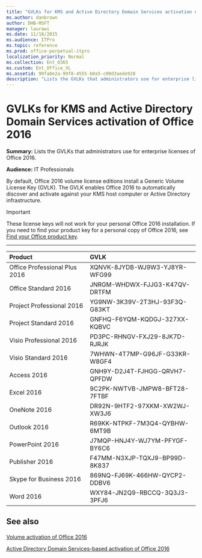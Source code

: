 ```yaml
---
title: "GVLKs for KMS and Active Directory Domain Services activation of Office 2016"
ms.author: danbrown
author: DHB-MSFT
manager: laurawi
ms.date: 11/18/2015
ms.audience: ITPro
ms.topic: reference
ms.prod: office-perpetual-itpro
localization_priority: Normal
ms.collection: Ent_O365
ms.custom: Ent_Office_VL
ms.assetid: 99fa0e2a-99f8-4555-b0a5-c09d3aede928
description: "Lists the GVLKs that administrators use for enterprise licenses of Office 2016."
---
```


# GVLKs for KMS and Active Directory Domain Services activation of Office 2016

 **Summary:** Lists the GVLKs that administrators use for enterprise licenses of Office 2016. 
  
 **Audience:** IT Professionals 
  
By default, Office 2016 volume license editions install a Generic Volume License Key (GVLK). The GVLK enables Office 2016 to automatically discover and activate against your KMS host computer or Active Directory infrastructure.
  
> [!IMPORTANT]
> These license keys will not work for your personal Office 2016 installation. If you need to find your product key for a personal copy of Office 2016, see [Find your Office product key](https://support.office.com/article/Find-your-Office-product-key-12a5763a-d45c-4685-8c95-a44500213759). 
  
****

|**Product**|**GVLK**|
|:-----|:-----|
|Office Professional Plus 2016  <br/> |XQNVK-8JYDB-WJ9W3-YJ8YR-WFG99  <br/> |
|Office Standard 2016  <br/> |JNRGM-WHDWX-FJJG3-K47QV-DRTFM  <br/> |
|Project Professional 2016  <br/> |YG9NW-3K39V-2T3HJ-93F3Q-G83KT  <br/> |
|Project Standard 2016  <br/> |GNFHQ-F6YQM-KQDGJ-327XX-KQBVC  <br/> |
|Visio Professional 2016  <br/> |PD3PC-RHNGV-FXJ29-8JK7D-RJRJK  <br/> |
|Visio Standard 2016  <br/> |7WHWN-4T7MP-G96JF-G33KR-W8GF4  <br/> |
|Access 2016  <br/> |GNH9Y-D2J4T-FJHGG-QRVH7-QPFDW  <br/> |
|Excel 2016  <br/> |9C2PK-NWTVB-JMPW8-BFT28-7FTBF  <br/> |
|OneNote 2016  <br/> |DR92N-9HTF2-97XKM-XW2WJ-XW3J6  <br/> |
|Outlook 2016  <br/> |R69KK-NTPKF-7M3Q4-QYBHW-6MT9B  <br/> |
|PowerPoint 2016  <br/> |J7MQP-HNJ4Y-WJ7YM-PFYGF-BY6C6  <br/> |
|Publisher 2016  <br/> |F47MM-N3XJP-TQXJ9-BP99D-8K837  <br/> |
|Skype for Business 2016  <br/> |869NQ-FJ69K-466HW-QYCP2-DDBV6  <br/> |
|Word 2016  <br/> |WXY84-JN2Q9-RBCCQ-3Q3J3-3PFJ6  <br/> |
   
## See also

#### 

[Volume activation of Office 2016](http://technet.microsoft.com/library/b41f7bc2-b7fa-43a3-963a-cf1c1ef8f331.aspx)
  
[Active Directory Domain Services-based activation of Office 2016](http://technet.microsoft.com/library/3ae59488-8d05-44f5-bc38-740f073ea1fa.aspx)

